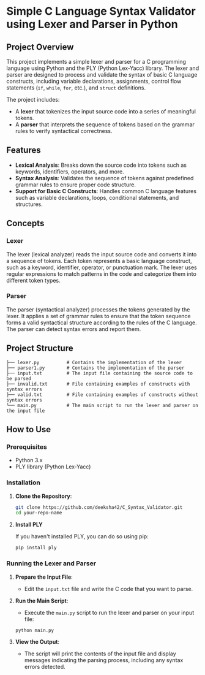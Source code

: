 # Simple C Language Syntax Validator using Lexer and Parser in Python

## Project Overview

This project implements a simple lexer and parser for a C programming language using Python and the PLY (Python Lex-Yacc) library. The lexer and parser are designed to process and validate the syntax of basic C language constructs, including variable declarations, assignments, control flow statements (`if`, `while`, `for`, etc.), and `struct` definitions.

The project includes:

- A **lexer** that tokenizes the input source code into a series of meaningful tokens.
- A **parser** that interprets the sequence of tokens based on the grammar rules to verify syntactical correctness.

## Features

- **Lexical Analysis**: Breaks down the source code into tokens such as keywords, identifiers, operators, and more.
- **Syntax Analysis**: Validates the sequence of tokens against predefined grammar rules to ensure proper code structure.
- **Support for Basic C Constructs**: Handles common C language features such as variable declarations, loops, conditional statements, and structures.

## Concepts

### Lexer

The lexer (lexical analyzer) reads the input source code and converts it into a sequence of tokens. Each token represents a basic language construct, such as a keyword, identifier, operator, or punctuation mark. The lexer uses regular expressions to match patterns in the code and categorize them into different token types.

### Parser

The parser (syntactical analyzer) processes the tokens generated by the lexer. It applies a set of grammar rules to ensure that the token sequence forms a valid syntactical structure according to the rules of the C language. The parser can detect syntax errors and report them.

## Project Structure

```
├── lexer.py          # Contains the implementation of the lexer
├── parser1.py        # Contains the implementation of the parser
├── input.txt         # The input file containing the source code to be parsed
├── invalid.txt       # File containing examples of constructs with syntax errors
├── valid.txt         # File containing examples of constructs without syntax errors
└── main.py           # The main script to run the lexer and parser on the input file
```

## How to Use

### Prerequisites

- Python 3.x
- PLY library (Python Lex-Yacc)

### Installation

1. **Clone the Repository**:

   ```bash
   git clone https://github.com/deeksha42/C_Syntax_Validator.git
   cd your-repo-name
   ```

2. **Install PLY**

   If you haven't installed PLY, you can do so using pip:

   ```bash
   pip install ply
   ```

### Running the Lexer and Parser

1. **Prepare the Input File**:

   - Edit the `input.txt` file and write the C code that you want to parse.

2. **Run the Main Script**:

   - Execute the `main.py` script to run the lexer and parser on your input file:

   ```bash
   python main.py
   ```

3. **View the Output**:

   - The script will print the contents of the input file and display messages indicating the parsing process, including any syntax errors detected.
